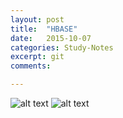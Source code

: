```yaml
---
layout: post
title:  "HBASE"
date:   2015-10-07
categories: Study-Notes
excerpt: git
comments:

---
```


![alt text](https://cloud.githubusercontent.com/assets/5607138/10353198/34bc7b9a-6d09-11e5-8632-14041801690d.png)
![alt text](https://cloud.githubusercontent.com/assets/5607138/10353244/c1ce9f9a-6d09-11e5-8cd5-70067b92b9eb.png)
